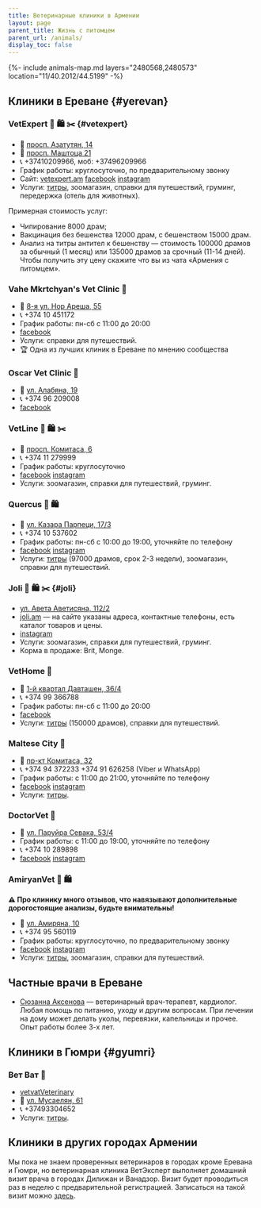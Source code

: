 ```yaml
---
title: Ветеринарные клиники в Армении
layout: page
parent_title: Жизнь с питомцем
parent_url: /animals/
display_toc: false
---
```


{%- include animals-map.md layers="2480568,2480573" location="11/40.2012/44.5199" -%}

## Клиники в Ереване {#yerevan}

<div class="cards">
<div class="card">

### VetExpert 🏥 🛍️ ✂️ {#vetexpert}

- 📍 [просп. Азатутян, 14](https://yandex.ru/maps/org/vet_ekspert/1861952348/)
- 📍 [просп. Маштоца 21](https://yandex.ru/maps/10262/yerevan/house/YE0YcwZgSUMAQFpqfX15cn5kbA==/)
- 📞 +37410209966, моб: +37496209966
- График работы: круглосуточно, по предварительному звонку
- Сайт: [vetexpert.am](https://vetexpert.am/ru/) [facebook](https://facebook.com/vetexpertvetgroup) [instagram](https://instagram.com/vetexpertveterinarygroup/)
- Услуги: [титры](rabies-titers.md), зоомагазин, справки для путешествий, груминг, передержка (отель для животных).

Примерная стоимость услуг:
- Чипирование 8000 драм;
- Вакцинация без бешенства 12000 драм, с бешенством 15000 драм.
- Анализ на титры антител к бешенству — стоимость 100000 драмов за обычный (1 месяц)
  или 135000 драмов за срочный (11-14 дней). Чтобы получить эту цену скажите что вы из
  чата «Армения с питомцем».

</div>
<div class="card">

### Vahe Mkrtchyan's Vet Clinic 🏥

- 📍 [8-я ул. Нор Ареша, 55](https://yandex.ru/maps/org/vahe_mkrtchyan_vet_clinic/106925944672/)
- 📞 +374 10 451172
- График работы: пн-сб с 11:00 до 20:00
- [facebook](https://facebook.com/VMPC2016)
- Услуги: справки для путешествий.
- 🏆 Одна из лучших клиник в Ереване️ по мнению сообщества

### Oscar Vet Clinic 🏥

- 📍 [ул. Алабяна, 19](https://yandex.com/maps/org/oscar_vet_vetclinic/206303141762/)
- 📞 +374 96 209008
- [facebook](https://www.facebook.com/Oscarvetclinic/)

### VetLine 🏥 🛍️ ✂️️

- 📍 [просп. Комитаса, 6](https://yandex.ru/maps/org/kruglosutochnaya_veterinarnaya_klinika_vetlayn/154801169156/)
- 📞 +374 11 279999
- График работы: круглосуточно
- [facebook](https://facebook.com/vetlinearmenia/) [instagram](https://instagram.com/vetline_vet.clinic/)
- Услуги: зоомагазин, справки для путешествий, груминг.

</div>
<div class="card">

### Quercus 🏥 🛍️

- 📍 [ул. Казара Парпеци, 17/3](https://yandex.ru/maps/org/quercus_vet_clinic_zoosalon/181982950255/)
- 📞 +374 10 537602
- График работы: пн-сб с 10:00 до 19:00, уточняйте по телефону
- [facebook](https://facebook.com/profile.php?id=100034328929603) [instagram](https://instagram.com/vet.clinic_quercus/)
- Услуги: [титры](rabies-titers.md) (97000 драмов, срок 2-3 недели), зоомагазин, справки для путешествий.

</div>
<div class="card">

### Joli 🏥 🛍️ ✂️ {#joli}

- [ул. Авета Аветисяна, 112/2](https://yandex.ru/maps/org/veterinarny_tsentr_dzholi/135151397057/)
- [joli.am](https://joli.am/) — на сайте указаны адреса, контактные телефоны, есть каталог товаров и цены.
- [instagram](https://instagram.com/joli_veterinary_center/)
- Услуги: зоомагазин, справки для путешествий, груминг.
- Корма в продаже: Brit, Monge.

</div>
<div class="card">

### VetHome 🏥

- 📍 [1-й квартал Давташен, 36/4](https://yandex.ru/maps/org/vethome/111774686048/)
- 📞 +374 99 366788
- График работы: пн-сб с 11:00 до 20:00
- [facebook](https://facebook.com/vethomeyerevan)
- Услуги: [титры](rabies-titers.md) (150000 драмов), справки для путешествий.

</div>
<div class="card">

### Maltese City 🏥

- 📍 [пр-кт Комитаса, 32](https://yandex.ru/maps/10262/yerevan/house/YE0YcwdjSUQCQFpqfX5xdX5lZg==/)
- 📞 +374 94 372233 +374 91 626258 (Viber и WhatsApp)
- График работы: с 11:00 до 21:00, уточняйте по телефону
- [facebook](https://facebook.com/maltesecity/) [instagram](https://instagram.com/maltese_city/)
- Услуги: [титры](rabies-titers.md).

</div>
<div class="card">

### DoctorVet 🏥

- 📍 [ул. Паруйра Севака, 53/4](https://yandex.ru/maps/org/doktor_vet/24738688707/)
- График работы: с 11:00 до 19:00, уточняйте по телефону
- 📞 +374 10 289898
- [facebook](https://facebook.com/doctorvetveterinaryclinic) [instagram](https://instagram.com/doctorvetarmenia/)

</div>
<div class="card">

### AmiryanVet 🏥 🛍️

**⚠️ Про клинику много отзывов, что навязывают дополнительные дорогостоящие анализы, будьте внимательны!**

- 📍 [ул. Амиряна, 10](https://yandex.ru/maps/org/amiryanvet/209808278094/)
- 📞 +374 95 560119
- График работы: круглосуточно, по предварительному звонку
- [facebook](https://facebook.com/AmiryanVeterinary) [instagram](https://instagram.com/amiryanvet/)
- Услуги: [титры](rabies-titers.md), зоомагазин, справки для путешествий.

</div>
</div>

## Частные врачи в Ереване

- [Сюзанна Аксенова](https://t.me/Syuzanna_Vet) — ветеринарный врач-терапевт, кардиолог. Любая помощь по питанию, уходу и другим вопросам. При лечении на дому может делать уколы, перевязки, капельницы и прочее. Опыт работы более 3-х лет.

## Клиники в Гюмри {#gyumri}

### Вет Ват 🏥

- <i class="fa-brands fa-facebook-f"></i> [vetvatVeterinary](https://facebook.com/vetvatVeterinary)
- 📍 [ул. Мусаелян, 61](https://yandex.ru/maps/org/vet_vat/40293317454/)
- 📞 +37493304652
- Услуги: [титры](rabies-titers.md).

## Клиники в других городах Армении

Мы пока не знаем проверенных ветеринаров в городах кроме Еревана и Гюмри, но ветеринарная клиника ВетЭксперт выполняет
домашний визит врача в городах Дилижан и Ванадзор. Визит будет проводиться раз в неделю с предварительной регистрацией.
Записаться на такой визит можно [здесь](https://t.me/VetExpertVisite).
